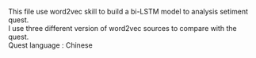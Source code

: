 This file use word2vec skill to build a bi-LSTM model to analysis setiment quest.<br>
I use three different version of word2vec sources to compare with the quest.<br>
Quest language : Chinese
